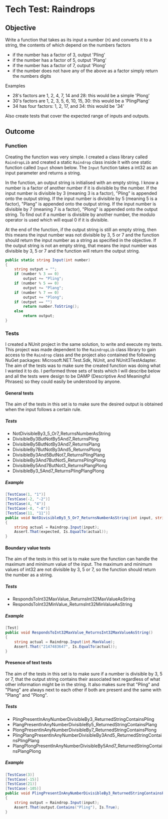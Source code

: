 # Tech Test: Raindrops

## Objective
Write a function that takes as its input a number (n) and converts it to a string, the contents of which depend on the numbers factors

- if the number has a factor of 3, output 'Pling'
- if the number has a factor of 5, output 'Plang'
- if the number has a factor of 7, output 'Plong'
- if the number does not have any of the above as a factor simply return the numbers digits

Examples
- 28's factors are 1, 2, 4, 7, 14 and 28: this would be a simple 'Plong'
- 30's factors are 1, 2, 3, 5, 6, 10, 15, 30: this would be a 'PlingPlang'
- 34 has four factors: 1, 2, 17, and 34: this would be '34'

Also create tests that cover the expected range of inputs and outputs.



## Outcome

### Function

Creating the function was very simple. I created a class library called `RaindropLib` and created a static `Raindrop` class inside it with one static function called `Input` shown below. The `Input` function takes a int32 as an input parameter and returns a string. 

In the function, an output string is initialised with an empty string. I know a number is a factor of another number if it is divisible by the number. If the input number is divisible by 3 (meaning 3 is a factor), "Pling" is appended onto the output string. If the input number is divisible by 5 (meaning 5 is a factor), "Plang" is appended onto the output string. If the input number is divisible by 7 (meaning 7 is a factor), "Plong" is appended onto the output string. To find out if a number is divisible by another number, the modulo operator is used which will equal 0 if it is divisible.

At the end of the function, if the output string is still an empty string, then this means the input number was not divisible by 3, 5 or 7 and the function should return the input number as a string as specified in the objective. If the output string is not an empty string, that means the input number was divisible by 3, 5 or 7 and the function will return the output string.

```csharp
public static string Input(int number)
{
	string output = "";
	if (number % 3 == 0)
		output += "Pling";
	if (number % 5 == 0)
		output += "Plang";
	if (number % 7 == 0)
		output += "Plong";
	if (output == "")
		return number.ToString();
	else
		return output;
}
```



### Tests

I created a NUnit project in the same solution, to write and execute my tests. This project was made dependent to the `RaindropLib` class library to gain access to the `Raindrop` class and the project also contained the following NuGet packages: Microsoft.NET.Test.Sdk, NUnit, and NUnit3TestAdapter. The aim of the tests was to make sure the created function was doing what I wanted it to do. I performed three sets of tests which I will describe below and all the tests were design to be DAMP (Descriptive And Meaningful Phrases) so they could easily be understood by anyone.



#### General tests

The aim of the tests in this set is to make sure the desired output is obtained when the input follows a certain rule.

##### Tests

- NotDivisibleBy3_5_Or7_ReturnsNumberAsString
- DivisibleBy3ButNotBy5And7_ReturnsPling
- DivisibleBy5ButNotBy3And7_ReturnsPlang
- DivisibleBy7ButNotBy3And5_ReturnsPlong
- DivisibleBy3And5ButNot7_ReturnsPlingPlang
- DivisibleBy3And7ButNot5_ReturnsPlingPlong
- DivisibleBy5And7ButNot3_ReturnsPlangPlong
- DivisibleBy3_5And7_ReturnsPlingPlangPlong

##### Example

```csharp
[TestCase(1, "1")]
[TestCase(-2, "-2")]
[TestCase(4, "4")]
[TestCase(-8, "-8")]
[TestCase(11, "11")]
public void NotDivisibleBy3_5_Or7_ReturnsNumberAsString(int input, string expected)
{
	string actual = Raindrop.Input(input);
	Assert.That(expected, Is.EqualTo(actual));
}
```



#### Boundary value tests

The aim of the tests in this set is to make sure the function can handle the maximum and minimum value of the input. The maximum and minimum values of int32 are not divisible by 3, 5 or 7, so the function should return the number as a string.

##### Tests

- RespondsToInt32MaxValue_ReturnsInt32MaxValueAsString
- RespondsToInt32MinValue_ReturnsInt32MinValueAsString

##### Example

```csharp
[Test]
public void RespondsToInt32MaxValue_ReturnsInt32MaxValueAsString()
{
	string actual = Raindrop.Input(int.MaxValue);
	Assert.That("2147483647", Is.EqualTo(actual));
}
```



#### Presence of text tests

The aim of the tests in this set is to make sure if a number is divisible by 3, 5 or 7, that the output string contains their associated text regardless of what other information might be in the string. It also makes sure that "Pling" and "Plang" are always next to each other if both are present and the same with "Plang" and "Plong".

##### Tests

- PlingPresentInAnyNumberDivisibleBy3_ReturnedStringContainsPling
- PlangPresentInAnyNumberDivisibleBy5_ReturnedStringContainsPlang
- PlongPresentInAnyNumberDivisibleBy7_ReturnedStringContainsPlong
- PlingPlangPresentInAnyNumberDivisibleBy3And5_ReturnedStringContainsPlingPlang
- PlangPlongPresentInAnyNumberDivisibleBy5And7_ReturnedStringContainsPlangPlong

##### Example

```csharp
[TestCase(3)]
[TestCase(-15)]
[TestCase(21)]
[TestCase(-105)]
public void PlingPresentInAnyNumberDivisibleBy3_ReturnedStringContainsPling(int input)
{
	string output = Raindrop.Input(input);
	Assert.That(output.Contains("Pling"), Is.True);
}
```

